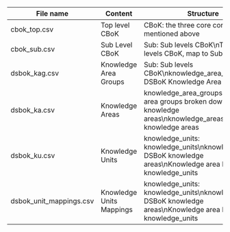 | File name               | Content                                          | Structure                                           |
| ----------------------- | ------------------------------------------------ | --------------------------------------------------- |
| cbok_top.csv            | Top level CBoK                                   | CBoK: the three core concepts as mentioned above   |
| cbok_sub.csv            | Sub Level CBoK                                   | Sub: Sub levels CBoK\nTop: Top levels CBoK, map to Sub levels |
| dsbok_kag.csv           | Knowledge Area Groups                            | Sub: Sub levels CBoK\nknowledge_area_groups: DSBoK Knowledge Area Groups |
| dsbok_ka.csv            | Knowledge Areas                                  | knowledge_area_groups: knowledge area groups broken down into knowledge areas\nknowledge_areas: DSBoK knowledge areas |
| dsbok_ku.csv            | Knowledge Units                                  | knowledge_units: knowledge_units\nknowledge_areas: DSBoK knowledge areas\nKnowledge area broken_into knowledge_units |
| dsbok_unit_mappings.csv  | Knowledge Units Mappings                        | knowledge_units: knowledge_units\nknowledge_areas: DSBoK knowledge areas\nKnowledge area broken_into knowledge_units |
